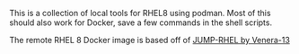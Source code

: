 This is a collection of local tools for RHEL8 using podman. Most of this should also work for Docker, save a few commands in the shell scripts.

The remote RHEL 8 Docker image is based off of [JUMP-RHEL by Venera-13](https://github.com/venera-13/jump-rhel)
